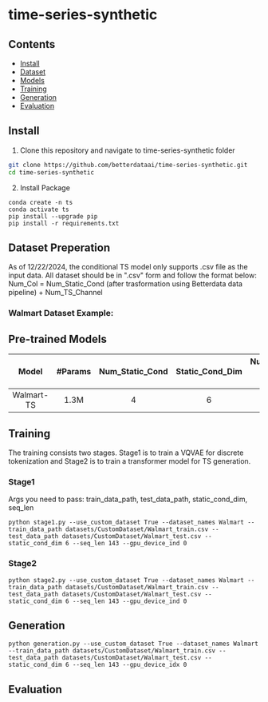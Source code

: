 # time-series-synthetic


## Contents
- [Install](#install)
- [Dataset](#dataset-preperation)
- [Models](#pre-trained-models)
- [Training](#training)
- [Generation](#generation)
- [Evaluation](#evaluation)

## Install

1. Clone this repository and navigate to time-series-synthetic folder
```bash
git clone https://github.com/betterdataai/time-series-synthetic.git
cd time-series-synthetic
```

2. Install Package
```Shell
conda create -n ts
conda activate ts
pip install --upgrade pip
pip install -r requirements.txt
```

## Dataset Preperation
As of 12/22/2024, the conditional TS model only supports .csv file as the input data. All dataset should be in ".csv" form and follow the format below:
Num_Col = Num_Static_Cond (after trasformation using Betterdata data pipeline) + Num_TS_Channel
### Walmart Dataset Example:


## Pre-trained Models

| Model | #Params | Num_Static_Cond| Static_Cond_Dim | Num_TS_Channel (# of TS Features) | Seq_Length | Download |
|:---:|:---:|:---:|:---:|:---:|:---:|:---:|
| Walmart-TS| 1.3M | 4 | 6 | 1 | 143 |[model](https://github.com/betterdataai/time-series-synthetic/blob/main/saved_models/stage2-Walmart.ckpt)|






## Training
The training consists two stages. Stage1 is to train a VQVAE for discrete tokenization and Stage2 is to train a transformer model for TS generation.

### Stage1
Args you need to pass: train_data_path, test_data_path, static_cond_dim, seq_len

```
python stage1.py --use_custom_dataset True --dataset_names Walmart --train_data_path datasets/CustomDataset/Walmart_train.csv --test_data_path datasets/CustomDataset/Walmart_test.csv --static_cond_dim 6 --seq_len 143 --gpu_device_ind 0
```


### Stage2

```
python stage2.py --use_custom_dataset True --dataset_names Walmart --train_data_path datasets/CustomDataset/Walmart_train.csv --test_data_path datasets/CustomDataset/Walmart_test.csv --static_cond_dim 6 --seq_len 143 --gpu_device_ind 0
```




## Generation
```
python generation.py --use_custom_dataset True --dataset_names Walmart --train_data_path datasets/CustomDataset/Walmart_train.csv --test_data_path datasets/CustomDataset/Walmart_test.csv --static_cond_dim 6 --seq_len 143 --gpu_device_idx 0
```

## Evaluation
